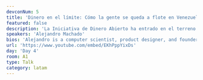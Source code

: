 ```yaml
---
devconNum: 5
title: 'Dinero en el límite: Cómo la gente se queda a flote en Venezuela'
featured: false
description: 'La Iniciativa de Dinero Abierto ha entrado en el terreno para entender cómo sobreviven los venezolanos en medio de pesados controles de capitales, criminalización de los mercados libres, e hiperinflación. Compartiremos historias de lugares como Cúcuta, donde se utilizan facturas sin valor como arte y decoración de casa, y Caracas, donde los individuos están ahorrando en bitcoin, intercambiándolo por moneda local sólo en momentos de compras esenciales. Discutiremos conceptos para productos y servicios en lugares donde los regímenes tienen un control estricto de la sociedad y cómo se relacionan con la criptomoneda.'
speakers: 'Alejandro Machado'
bios: 'Alejandro is a computer scientist, product designer, and founder of the Open Money Initiative. He’s focused on inspiring and shaping digital money products so they can be used by more Venezuelans.'
url: 'https://www.youtube.com/embed/EKhPppYixDs'
day: 'Day 4'
room: A1
type: Talk
category: latam
---
```

